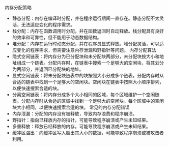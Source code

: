 内存分配策略
- 静态分配：内存在编译时分配，并在程序运行期间一直存在。静态分配不太灵活，无法适应变化的程序需求。
- 栈分配：内存在函数调用时分配，并在函数返回时自动释放。栈分配具有良好的效率和可靠性，但不能用于动态数据结构。
- 堆分配：内存在运行时动态分配，并在程序员显式释放。堆分配灵活，可以适应变化的程序需求，但需要注意内存泄漏和野指针等问题。
内存分配算法
- 隐式空闲链表：将内存分为已分配块和未分配块两部分，未分配块按大小和地址组成一个链表。分配内存时，在链表中搜索一个足够大的空闲块，将其划分为两部分，并返回已分配块的地址。
- 显式空闲链表：将未分配块链表中的块按照大小分成多个链表，分配内存时从合适的链表中找到一个足够大的空闲块。空闲块在链表中按照大小顺序排列，以便快速搜索合适的块。
- 分离空闲链表：将内存分成多个大小相同的区域，每个区域维护一个空闲链表。分配内存时从合适的区域中找到一个足够大的空闲块。每个区域中的空闲块大小相同，以便快速搜索合适的块。
常见的内存分配错误
- 内存泄漏：分配的内存没有被释放，导致内存浪费和程序崩溃。
- 野指针：指向已释放内存的指针，可能导致程序崩溃或产生未知结果。
- 多重释放：释放已经释放的内存，可能导致程序崩溃或产生未知结果。
- 缓冲区溢出：向缓冲区写入超出其大小的数据，可能导致程序崩溃或被攻击者利用。